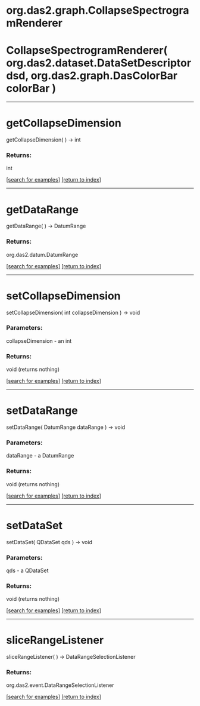 # org.das2.graph.CollapseSpectrogramRenderer



# CollapseSpectrogramRenderer( org.das2.dataset.DataSetDescriptor dsd, org.das2.graph.DasColorBar colorBar )


***
<a name="getCollapseDimension"></a>
# getCollapseDimension
getCollapseDimension(  ) &rarr; int



### Returns:
int


<a href="https://github.com/autoplot/dev/search?q=getCollapseDimension&unscoped_q=getCollapseDimension">[search for examples]</a>
<a href="https://github.com/autoplot/documentation/blob/master/javadoc/index-all.md">[return to index]</a>

***
<a name="getDataRange"></a>
# getDataRange
getDataRange(  ) &rarr; DatumRange



### Returns:
org.das2.datum.DatumRange


<a href="https://github.com/autoplot/dev/search?q=getDataRange&unscoped_q=getDataRange">[search for examples]</a>
<a href="https://github.com/autoplot/documentation/blob/master/javadoc/index-all.md">[return to index]</a>

***
<a name="setCollapseDimension"></a>
# setCollapseDimension
setCollapseDimension( int collapseDimension ) &rarr; void



### Parameters:
collapseDimension - an int

### Returns:
void (returns nothing)


<a href="https://github.com/autoplot/dev/search?q=setCollapseDimension&unscoped_q=setCollapseDimension">[search for examples]</a>
<a href="https://github.com/autoplot/documentation/blob/master/javadoc/index-all.md">[return to index]</a>

***
<a name="setDataRange"></a>
# setDataRange
setDataRange( DatumRange dataRange ) &rarr; void



### Parameters:
dataRange - a DatumRange

### Returns:
void (returns nothing)


<a href="https://github.com/autoplot/dev/search?q=setDataRange&unscoped_q=setDataRange">[search for examples]</a>
<a href="https://github.com/autoplot/documentation/blob/master/javadoc/index-all.md">[return to index]</a>

***
<a name="setDataSet"></a>
# setDataSet
setDataSet( QDataSet qds ) &rarr; void



### Parameters:
qds - a QDataSet

### Returns:
void (returns nothing)


<a href="https://github.com/autoplot/dev/search?q=setDataSet&unscoped_q=setDataSet">[search for examples]</a>
<a href="https://github.com/autoplot/documentation/blob/master/javadoc/index-all.md">[return to index]</a>

***
<a name="sliceRangeListener"></a>
# sliceRangeListener
sliceRangeListener(  ) &rarr; DataRangeSelectionListener



### Returns:
org.das2.event.DataRangeSelectionListener


<a href="https://github.com/autoplot/dev/search?q=sliceRangeListener&unscoped_q=sliceRangeListener">[search for examples]</a>
<a href="https://github.com/autoplot/documentation/blob/master/javadoc/index-all.md">[return to index]</a>

